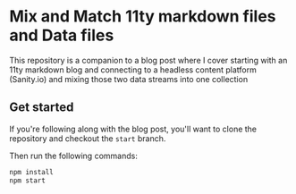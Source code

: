# Mix and Match 11ty markdown files and Data files

This repository is a companion to a blog post where I cover starting with an 11ty markdown blog and connecting to a headless content platform (Sanity.io) and mixing those two data streams into one collection

## Get started

If you're following along with the blog post, you'll want to clone the repository and checkout the `start` branch.

Then run the following commands:

```sh
npm install
npm start
```